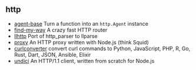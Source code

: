 ## http

- [agent-base](https://github.com/TooTallNate/node-agent-base) Turn a function into an `http.Agent` instance
- [find-my-way](https://github.com/delvedor/find-my-way) A crazy fast HTTP router
- [llhttp](https://github.com/nodejs/llhttp) Port of http_parser to llparse
- [proxy](https://github.com/TooTallNate/proxy) An HTTP proxy written with Node.js (think Squid)
- [curlconverter](https://github.com/NickCarneiro/curlconverter) convert curl commands to Python, JavaScript, PHP, R, Go, Rust, Dart, JSON, Ansible, Elixir
- [undici](https://github.com/nodejs/undici) An HTTP/1.1 client, written from scratch for Node.js